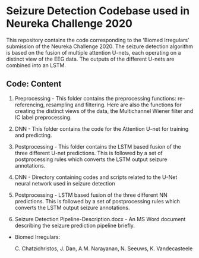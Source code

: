 # Seizure Detection Codebase used in Neureka Challenge 2020

This repository contains the code corresponding to the 'Biomed Irregulars' submission of the Neureka Challenge 2020. 
The seizure detection algorithm is based on the fusion of multiple attention U-nets, each operating on a distinct view of the EEG data. The outputs of the different U-nets are combined into an LSTM.


## Code: Content 
1. Preprocessing - This folder contains the preprocessing functions: re-referencing, resampling and filtering. Here are also the functions for creating the distinct views of the data, the Multichannel Wiener filter and IC label preprocessing.
2. DNN - This folder contains the code for the Attention U-net for training and predicting.
3. Postprocessing - This folder contains the LSTM based fusion of the three different U-net predictions. This is followed by a set of postprocessing rules which converts the LSTM output seizure annotations.



1. DNN - Directory containing codes and scripts related to the U-Net neural network used in seizure detection
3. Postprocessing - LSTM based fusion of the three different NN predictions. This is followed by a set of postprocessing rules which converts the LSTM output seizure annotations.
4. Seizure Detection Pipeline-Description.docx - An MS Word document describing the seizure prediction pipeline briefly.


- Biomed Irregulars:

  C. Chatzichristos, J. Dan, A.M. Narayanan, N. Seeuws, K. Vandecasteele
